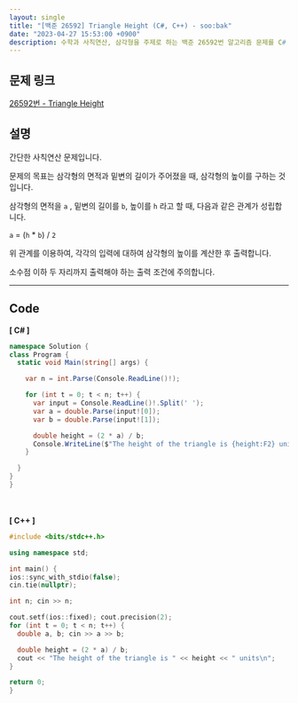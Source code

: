 ```yaml
---
layout: single
title: "[백준 26592] Triangle Height (C#, C++) - soo:bak"
date: "2023-04-27 15:53:00 +0900"
description: 수학과 사칙연산, 삼각형을 주제로 하는 백준 26592번 알고리즘 문제를 C# 과 C++ 로 풀이 및 해설
---
```


## 문제 링크
  [26592번 - Triangle Height](https://www.acmicpc.net/problem/26592)

## 설명
간단한 사칙연산 문제입니다. <br>

문제의 목표는 삼각형의 면적과 밑변의 길이가 주어졌을 때, 삼각형의 높이를 구하는 것입니다. <br>

삼각형의 면적을 `a` , 밑변의 길이를 `b`, 높이를 `h` 라고 할 때, 다음과 같은 관계가 성립합니다. <br>

`a` = (`h` * `b`) / `2` <br>

위 관계를 이용하여, 각각의 입력에 대하여 삼각형의 높이를 계산한 후 출력합니다. <br>

소수점 이하 두 자리까지 출력해야 하는 출력 조건에 주의합니다. <br>

- - -

## Code
<b>[ C# ] </b>
<br>

  ```c#
namespace Solution {
  class Program {
    static void Main(string[] args) {

      var n = int.Parse(Console.ReadLine()!);

      for (int t = 0; t < n; t++) {
        var input = Console.ReadLine()!.Split(' ');
        var a = double.Parse(input![0]);
        var b = double.Parse(input![1]);

        double height = (2 * a) / b;
        Console.WriteLine($"The height of the triangle is {height:F2} units");
      }

    }
  }
}
  ```
<br><br>
<b>[ C++ ] </b>
<br>

  ```c++
#include <bits/stdc++.h>

using namespace std;

int main() {
  ios::sync_with_stdio(false);
  cin.tie(nullptr);

  int n; cin >> n;

  cout.setf(ios::fixed); cout.precision(2);
  for (int t = 0; t < n; t++) {
    double a, b; cin >> a >> b;

    double height = (2 * a) / b;
    cout << "The height of the triangle is " << height << " units\n";
  }

  return 0;
}
  ```
